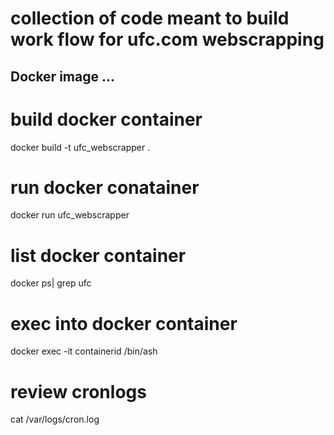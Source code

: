 # collection of code meant to build work flow for ufc.com webscrapping

## Docker image ...

# build docker container
docker build -t ufc_webscrapper .

# run docker conatainer
docker run ufc_webscrapper

# list docker container
docker ps| grep ufc

# exec into docker container
docker exec -it containerid /bin/ash

# review cronlogs
cat /var/logs/cron.log
